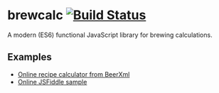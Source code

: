 # brewcalc [![Build Status](https://travis-ci.org/brewcomputer/brewcalc.svg?branch=master)](https://travis-ci.org/brewcomputer/brewcalc)
A modern (ES6) functional JavaScript library for brewing calculations.

Examples
--------------------
 * [Online recipe calculator from BeerXml](https://brewcomputer.github.io/brewcalc/)
 * [Online JSFiddle sample](https://jsfiddle.net/krutilin/nn7sdekg/)